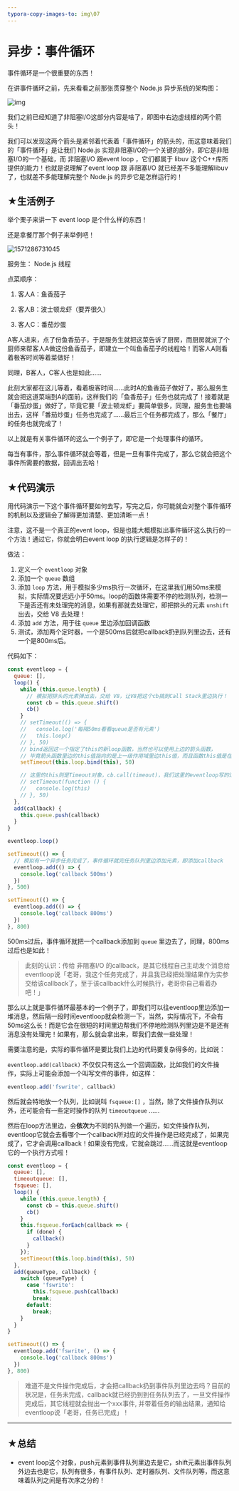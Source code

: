 ```yaml
---
typora-copy-images-to: img\07
---
```


# 异步：事件循环

事件循环是一个很重要的东西！

在讲事件循环之前，先来看看之前那张贯穿整个 Node.js 异步系统的架构图：

![img](./img/05/1571190814940.png)

我们之前已经知道了非阻塞I/O这部分内容是啥了，即图中右边虚线框的两个箭头！

我们可以发现这两个箭头是紧邻着代表着「事件循环」的箭头的，而这意味着我们的「事件循环」是让我们 Node.js 实现非阻塞I/O的一个关键的部分，即它是非阻塞I/O的一个基础，而 非阻塞I/O 跟event loop ，它们都属于 libuv 这个C++库所提供的能力！也就是说理解了event loop 跟  非阻塞I/O 就已经差不多能理解libuv了，也就差不多能理解完整个 Node.js 的异步它是怎样运行的！

## ★生活例子

举个栗子来讲一下 event loop 是个什么样的东西！

还是拿餐厅那个例子来举例吧！

![1571286731045](img/07/1571286731045.png)

服务生： Node.js 线程

点菜顺序：

1. 客人A：鱼香茄子

2. 客人B：波士顿龙虾（要弄很久）

3. 客人C：番茄炒蛋

A客人进来，点了份鱼香茄子，于是服务生就把这菜告诉了厨房，而厨房就派了个厨师来帮客人A做这份鱼香茄子，即建立一个叫鱼香茄子的线程哈！而客人A则看着极客时间等着菜做好！

同理，B客人，C客人也是如此……

此刻大家都在这儿等着，看着极客时间……此时A的鱼香茄子做好了，那么服务生就会把这道菜端到A的面前，这样我们的「鱼香茄子」任务也就完成了！接着就是「番茄炒蛋」做好了，毕竟它要「波士顿龙虾」要简单很多，同理，服务生也要端出去，这样「番茄炒蛋」任务也完成了……最后三个任务都完成了，那么「餐厅」的任务也就完成了！

以上就是有关事件循环的这么一个例子了，即它是一个处理事件的循环。

每当有事件，那么事件循环就会等着，但是一旦有事件完成了，那么它就会把这个事件所需要的数据，回调出去哈！

## ★代码演示

用代码演示一下这个事件循环要如何去写，写完之后，你可能就会对整个事件循环的机制以及逻辑会了解得更加清楚、更加清晰一点！

注意，这不是一个真正的event loop，但是也能大概模拟出事件循环这么执行的一个方法！通过它，你就会明白event loop 的执行逻辑是怎样子的！

做法：

1. 定义一个 `eventloop` 对象
2. 添加一个 `queue` 数组
3. 添加 `loop` 方法，用于模拟多少ms执行一次循环，在这里我们用50ms来模拟，实际情况要远远小于50ms。loop的函数体需要不停的检测队列，检测一下是否还有未处理完的消息，如果有那就去处理它，即把排头的元素 `unshift` 出去，交给 V8 去处理！
4. 添加 `add` 方法，用于往 `queue` 里边添加回调函数
5. 测试，添加两个定时器，一个是500ms后就把callback扔到队列里边去，还有一个是800ms后。

代码如下：

``` js
const eventloop = {
  queue: [],
  loop() {
    while (this.queue.length) {
      // 模拟把排头的元素弹出去，交给 V8，让V8把这个cb搞到Call Stack里边执行！
      const cb = this.queue.shift()
      cb()
    }
    // setTimeout(() => {
    //   console.log('每隔50ms看看queue是否有元素')
    //   this.loop()
    // }, 50)
    // bind返回这一个指定了this的新loop函数，当然也可以使用上边的箭头函数，
    // 毕竟箭头函数里边的this值指向的是上一级作用域里边this值，而且函数this值是在定义时确定的，可不是在callback调用时确定的！
    setTimeout(this.loop.bind(this), 50)

    // 这里的this则是Timeout对象，cb.call(timeout)，我们这里的eventloop写的过于简单，并没有体现给callback传参数，或许添加到任务队列里边的callback都是用bind指定了this才添加进去的！
    // setTimeout(function () {
    //   console.log(this)
    // }, 50)
  },
  add(callback) {
    this.queue.push(callback)
  }
}

eventloop.loop()

setTimeout(() => {
  // 模拟有一个异步任务完成了，事件循环就完任务队列里边添加元素，即添加callback
  eventloop.add(() => {
    console.log('callback 500ms')
  })
}, 500)

setTimeout(() => {
  eventloop.add(() => {
    console.log('callback 800ms')
  })
}, 800)
```

500ms过后，事件循环就把一个callback添加到 `queue` 里边去了，同理，800ms过后也是如此！

> 此刻的认识：传给 非阻塞I/O 的callback，是其它线程自己主动发个消息给eventloop说「老哥，我这个任务完成了，并且我已经把处理结果作为实参交给该callback了，至于该callback什么时候执行，老哥你自己看着办吧！」

那么以上就是事件循环最基本的一个例子了，即我们可以往eventloop里边添加一堆消息，然后隔一段时间eventloop就会检测一下，当然，实际情况下，不会有50ms这么长！而是它会在很短的时间里边帮我们不停地检测队列里边是不是还有消息没有处理完！如果有，那么就会拿出来，帮我们去做一些处理！

需要注意的是，实际的事件循环是要比我们上边的代码要复杂得多的，比如说：

`eventloop.add(callback)` 不仅仅只有这么一个回调函数，比如我们的文件操作，实际上可能会添加一个叫写文件的事件，如这样：

``` js
eventloop.add('fswrite', callback)
```

然后就会特地放一个队列，比如说叫 `fsqueue:[]` ，当然，除了文件操作队列以外，还可能会有一些定时操作的队列 `timeoutqueue` ……

然后在loop方法里边，会**依次**为不同的队列做一个遍历，如文件操作队列，eventloop它就会去看哪个一个callback所对应的文件操作是已经完成了，如果完成了，它才会调用callback！如果没有完成，它就会跳过……而这就是eventloop它的一个执行方式啦！

``` js
const eventloop = {
  queue: [],
  timeoutqueue: [],
  fsqueue: [],
  loop() {
    while (this.queue.length) {
      const cb = this.queue.shift()
      cb()
    }
    this.fsqueue.forEach(callback => {
      if (done) {
        callback()
      }
    });
    setTimeout(this.loop.bind(this), 50)
  },
  add(queueType, callback) {
    switch (queueType) {
      case 'fswrite':
        this.fsqueue.push(callback)
        break;
      default:
        break;
    }
  }
}

setTimeout(() => {
  eventloop.add('fswrite', () => {
    console.log('callback 800ms')
  })
}, 800)
```

> 难道不是文件操作完成后，才会把callback扔到事件队列里边去吗？目前的状况是，任务未完成，callback就已经扔到到任务队列去了，一旦文件操作完成后，其它线程就会抛出一个xxx事件, 并带着任务的输出结果，通知给eventloop说「老哥，任务已完成」！

---

## ★总结

* event loop这个对象，push元素到事件队列里边去是它，shift元素出事件队列外边去也是它，队列有很多，有事件队列、定时器队列、文件队列等，而这意味着队列之间是有次序之分的！

